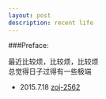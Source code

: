 ```yaml
---
layout: post
description: recent life
---
```


###Preface:

最近比较烦，比较烦，比较烦   
总觉得日子过得有一些极端   


* 2015.7.18 [zoj-2562](/zoj_2562)
